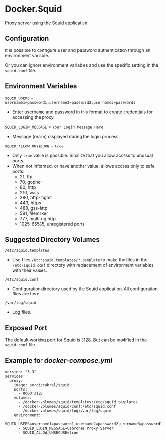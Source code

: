 # Docker.Squid

Proxy server using the Squid application.

## Configuration

It is possible to configure user and password authentication through an environment variable.

Or you can ignore environment variables and use the specific setting in the `squid.conf` file.

## Environment Variables

`SQUID_USERS` = `username1=password1,username2=password2,username3=password3`

 - Enter username and password in this format to create credentials for accessing the proxy.

`SQUID_LOGIN_MESSAGE` = `Your Login Message Here`

- Message (realm) displayed during the login process.

`SQUID_ALLOW_UNSECURE` = `true`

- Only `true` value is possible. Sinalize that you allow access to unusual ports.
- When not informed, or have another value, allows access only to safe ports:
	- 21, ftp
	- 70, gopher
	- 80, http
	- 210, wais
	- 280, http-mgmt
	- 443, https
	- 488, gss-http
	- 591, filemaker
	- 777, multiling http
	- 1025-65535, unregistered ports


## Suggested Directory Volumes

`/etc/squid.templates`

- Use files `/etc/squid.templates/*.template` to make the files in the `/etc/squid.conf` directory with replacement of environment variables with their values.

`/etc/squid.conf`

- Configuration directory used by the Squid application. All configuration files are here.

`/var/log/squid`

- Log files.

## Exposed Port

The default working port for Squid is 3128. But can be modified in the `squid.conf` file.

## Example for *docker-compose.yml*

```
version: "3.3"
services:
  proxy:
    image: sergiocabral/squid
    ports:
      - 8080:3128
    volumes:
      - /docker-volumes/squid/templates:/etc/squid.templates
      - /docker-volumes/squid/conf:/etc/squid.conf
      - /docker-volumes/squid/log:/var/log/squid
    environment:
      - SQUID_USERS=username1=password1,username2=password2,username3=password3
      - SQUID_LOGIN_MESSAGE=Cabrones Proxy Server
      - SQUID_ALLOW_UNSECURE=true
```
